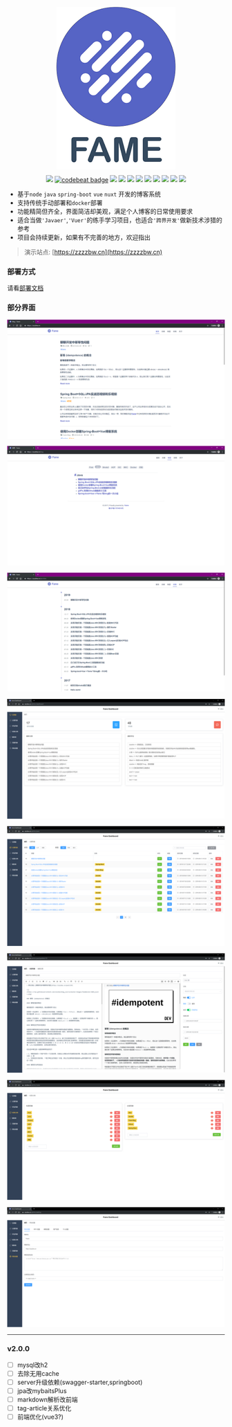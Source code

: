 <p align="center">
  <img align="center" src="https://raw.githubusercontent.com/zzzzbw/blog_source/master/images/FameDocker/fame-logo-small.png"/>
</p>

<p align="center">
    <a href="https://www.travis-ci.org/zzzzbw/Fame/"><img src="https://travis-ci.org/zzzzbw/Fame.svg?branch=master"></a>
    <a href="https://codebeat.co/projects/github-com-zzzzbw-fame-master"><img alt="codebeat badge" src="https://codebeat.co/badges/7f186f0f-f42c-4a96-b74b-84fa5294ccc8" /></a>
    <a href="LICENSE"><img src="https://img.shields.io/github/license/zzzzbw/Fame.svg"></a>
    <a alt="spring boot"><img src="https://img.shields.io/badge/spring%20boot-2.1.6.RELEASE-yellow.svg"/></a>
    <a alt="Maven"><img src="https://img.shields.io/badge/maven-v3.3.9-red.svg"></a>
    <a alt="node"><img src="https://img.shields.io/badge/node-v10.10.0-green.svg"></a>
    <a alt="npm"><img src="https://img.shields.io/badge/npm-v6.4.1-blue.svg"></a>
    <a alt="vue"><img src="https://img.shields.io/badge/vue-2.6.10-orange.svg"></a>
    <a alt="nuxt"><img src="https://img.shields.io/badge/nuxt-2.8.1-yellowgreen.svg"></a>
    <a alt="docker"><img src="https://img.shields.io/badge/docker-18.06.01--ce-ff69b4.svg"></a>
    <a alt="docker-compose"><img src="https://img.shields.io/badge/docker--compose-1.22.0-lightgrey.svg"></a>
</p>

* 基于`node` `java` `spring-boot` `vue` `nuxt` 开发的博客系统
* 支持传统手动部署和`docker`部署
* 功能精简但齐全，界面简洁却美观，满足个人博客的日常使用要求
* 适合当做`'Javaer'`,`'Vuer'`的练手学习项目，也适合`'跨界开发'`做新技术涉猎的参考
* 项目会持续更新，如果有不完善的地方，欢迎指出

> 演示站点: [https://zzzzbw.cn](https://zzzzbw.cn)


### 部署方式

请看[部署文档](https://zzzzbw.github.io/Fame/)

### 部分界面

![](https://raw.githubusercontent.com/zzzzbw/blog_source/master/images/FameDocker/Snipaste_2019-05-03_00-27-11.png)

![](https://raw.githubusercontent.com/zzzzbw/blog_source/master/images/FameDocker/Snipaste_2019-05-03_00-28-59.png)

![](https://raw.githubusercontent.com/zzzzbw/blog_source/master/images/FameDocker/Snipaste_2019-05-03_00-29-34.png)

![](https://raw.githubusercontent.com/zzzzbw/blog_source/master/images/FameDocker/Snipaste_2019-08-15_22-22-46.png)

![](https://raw.githubusercontent.com/zzzzbw/blog_source/master/images/FameDocker/Snipaste_2019-08-15_22-22-58.png)

![](https://raw.githubusercontent.com/zzzzbw/blog_source/master/images/FameDocker/Snipaste_2019-08-15_22-23-07.png)

![](https://raw.githubusercontent.com/zzzzbw/blog_source/master/images/FameDocker/Snipaste_2019-08-15_22-23-19.png)

![](https://raw.githubusercontent.com/zzzzbw/blog_source/master/images/FameDocker/Snipaste_2019-08-15_22-23-44.png)

------



### v2.0.0

- [ ] mysql改h2
- [ ] 去除无用cache
- [ ] server升级依赖(swagger-starter,springboot)
- [ ] jpa改mybaitsPlus
- [ ] markdown解析改前端
- [ ] tag-article关系优化
- [ ] 前端优化(vue3?)